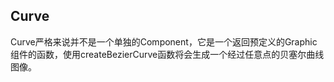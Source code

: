 ## Curve

Curve严格来说并不是一个单独的Component，它是一个返回预定义的Graphic组件的函数，使用createBezierCurve函数将会生成一个经过任意点的贝塞尔曲线图像。
